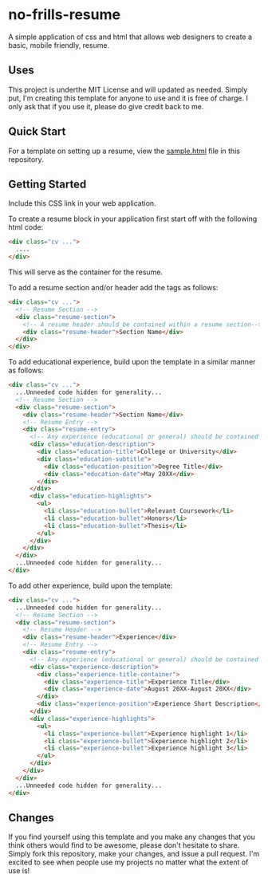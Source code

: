 # no-frills-resume

A simple application of css and html that allows web designers to create a
basic, mobile friendly, resume.

## Uses
This project is underthe MIT License and will updated as needed.
Simply put, I'm creating this template for anyone to use and it is free
of charge. I only ask that if you use it, please do give credit back to me.

## Quick Start
For a template on setting up a resume, view the [sample.html](https://github.com/oluwatobi/no-frills-resume/blob/master/sample.html)
file in this repository.

## Getting Started
Include this CSS link in your web application.

To create a resume block in your application first start off with the
following html code:
```html
<div class="cv ...">
  ....
</div>
```

This will serve as the container for the resume.

To add a resume section and/or header add the tags as follows:
```html
<div class="cv ...">
  <!-- Resume Section -->
  <div class="resume-section">
    <!-- A resume header should be contained within a resume section-->
    <div class="resume-header">Section Name</div>
  </div>
</div>
```

To add educational experience, build upon the template in a similar manner as follows:
```html
<div class="cv ...">
  ...Unneeded code hidden for generality...
  <!-- Resume Section -->
  <div class="resume-section">
    <div class="resume-header">Section Name</div>
    <!-- Resume Entry -->
    <div class="resume-entry">
      <!-- Any experience (educational or general) should be contained within a "resume-entry" classed div-->
      <div class="education-description">
        <div class="education-title">College or University</div>
        <div class="education-subtitle">
          <div class="education-position">Degree Title</div>
          <div class="education-date">May 20XX</div>
        </div>
      </div>
      <div class="education-highlights">
        <ul>
          <li class="education-bullet">Relevant Coursework</li>
          <li class="education-bullet">Honors</li>
          <li class="education-bullet">Thesis</li>
        </ul>
      </div>
    </div>
  </div>
  ...Unneeded code hidden for generality...
</div>
````

To add other experience, build upon the template:
```html
<div class="cv ...">
  ...Unneeded code hidden for generality...
  <!-- Resume Section -->
  <div class="resume-section">
    <!-- Resume Header -->
    <div class="resume-header">Experience</div>
    <!-- Resume Entry -->
    <div class="resume-entry">
      <!-- Any experience (educational or general) should be contained within a "resume-entry" classed div-->
      <div class="experience-description">
        <div class="experience-title-container">
          <div class="experience-title">Experience Title</div>
          <div class="experience-date">August 20XX-August 20XX</div>
        </div>
        <div class="experience-position">Experience Short Description</div>
      </div>
      <div class="experience-highlights">
        <ul>
          <li class="experience-bullet">Experience highlight 1</li>
          <li class="experience-bullet">Experience highlight 2</li>
          <li class="experience-bullet">Experience highlight 3</li>
        </ul>
      </div>
    </div>
  </div>
  ...Unneeded code hidden for generality...
</div>
```


## Changes
If you find yourself using this template and you make any changes that you
think others would find to be awesome, please don't hesitate to share. Simply
fork this repository, make your changes, and issue a pull request. I'm excited
to see when people use my projects no matter what the extent of use is!
